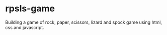 # rpsls-game
 Building a game of rock, paper, scissors, lizard and spock game using html, css and javascript.
